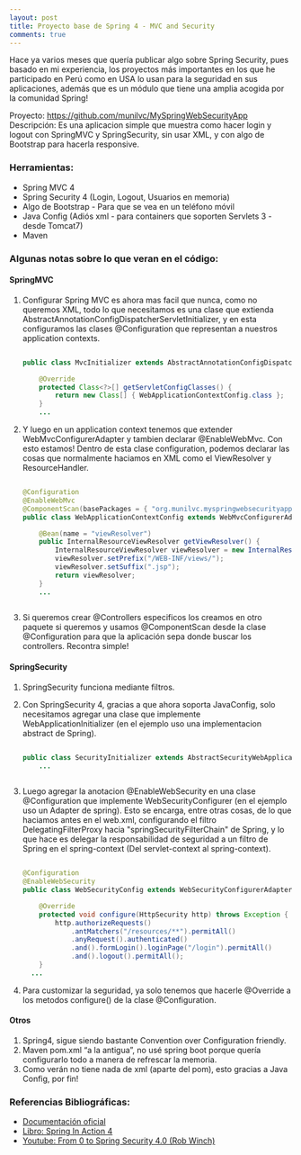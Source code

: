 ```yaml
---
layout: post
title: Proyecto base de Spring 4 - MVC and Security
comments: true
---
```


Hace ya varios meses que quería publicar algo sobre Spring Security, pues basado en mi experiencia, los proyectos más importantes en los que he participado en Perú como en USA lo usan para la seguridad en sus aplicaciones, además que es un módulo que tiene una amplia acogida por la comunidad Spring!

Proyecto: https://github.com/munilvc/MySpringWebSecurityApp
Descripción: Es una aplicacion simple que muestra como hacer login y logout con SpringMVC y SpringSecurity, sin usar XML, y con algo de Bootstrap para hacerla responsive. 

### Herramientas: 
* Spring MVC 4
* Spring Security 4 (Login, Logout, Usuarios en memoria)
* Algo de Bootstrap - Para que se vea en un teléfono móvil
* Java Config (Adiós xml - para containers que soporten Servlets 3 - desde Tomcat7)
* Maven

### Algunas notas sobre lo que veran en el código:

#### SpringMVC

1. Configurar Spring MVC es ahora mas facil que nunca, como no queremos XML, todo lo que necesitamos es una clase que extienda AbstractAnnotationConfigDispatcherServletInitializer, y en esta configuramos las clases @Configuration que representan a nuestros application contexts.
    
    ```java
    
    public class MvcInitializer extends AbstractAnnotationConfigDispatcherServletInitializer {
    
        @Override
        protected Class<?>[] getServletConfigClasses() {
            return new Class[] { WebApplicationContextConfig.class };
        }
        ...
    ```
    
2. Y luego en un application context tenemos que extender WebMvcConfigurerAdapter y tambien declarar @EnableWebMvc. Con esto estamos!  Dentro de esta clase configuration, podemos declarar las cosas que normalmente haciamos en XML como el ViewResolver y ResourceHandler.
    
    ```java
    
    @Configuration
    @EnableWebMvc
    @ComponentScan(basePackages = { "org.munilvc.myspringwebsecurityapp" })
    public class WebApplicationContextConfig extends WebMvcConfigurerAdapter {
    
        @Bean(name = "viewResolver")
        public InternalResourceViewResolver getViewResolver() {
            InternalResourceViewResolver viewResolver = new InternalResourceViewResolver();
            viewResolver.setPrefix("/WEB-INF/views/");
            viewResolver.setSuffix(".jsp");
            return viewResolver;
        }
        ...
        
    ```
    
3. Si queremos crear @Controllers especificos los creamos en otro paquete si queremos y usamos @ComponentScan desde la clase @Configuration para que la aplicación sepa donde buscar los controllers. Recontra simple!


#### SpringSecurity

1. SpringSecurity funciona mediante filtros.
2. Con SpringSecurity 4, gracias a que ahora soporta JavaConfig, solo necesitamos agregar una clase que implemente WebApplicationInitializer (en el ejemplo uso una implementacion abstract de Spring).
    
    ```java
    
    public class SecurityInitializer extends AbstractSecurityWebApplicationInitializer {
        ...
        
    ```
    
3. Luego agregar la anotacion @EnableWebSecurity en una clase @Configuration que implemente WebSecurityConfigurer (en el ejemplo uso un Adapter de spring).  Esto se encarga, entre otras cosas, de lo que haciamos antes en el web.xml, configurando el filtro DelegatingFilterProxy hacia "springSecurityFilterChain" de Spring, y lo que hace es delegar la responsabilidad de seguridad a un filtro de Spring en el spring-context (Del servlet-context al spring-context).
    
    ```java
    
    @Configuration
    @EnableWebSecurity
    public class WebSecurityConfig extends WebSecurityConfigurerAdapter {
    
        @Override
        protected void configure(HttpSecurity http) throws Exception {
            http.authorizeRequests()
                .antMatchers("/resources/**").permitAll()
                .anyRequest().authenticated()
                .and().formLogin().loginPage("/login").permitAll()
                .and().logout().permitAll();
        }
      ...
    
    ```
    
4. Para customizar la seguridad, ya solo tenemos que hacerle @Override a los metodos configure() de la clase @Configuration.

#### Otros
1. Spring4, sigue siendo bastante Convention over Configuration friendly.
2. Maven pom.xml “a la antigua”, no usé spring boot porque quería configurarlo todo a manera de refrescar la memoria.
3. Como verán no tiene nada de xml (aparte del pom), esto gracias a Java Config, por fin!

### Referencias Bibliográficas:
* <a href="http://spring.io/" target="_blank">Documentación oficial</a>
* <a href="http://redirect.viglink.com?key=6ff2274896c87f60f3d05d9937858af7&u=http%3A%2F%2Fwww.amazon.com%2FSpring-Action-Craig-Walls%2Fdp%2F161729120X" target="_blank">Libro: Spring In Action 4</a>
* <a href="https://www.youtube.com/watch?v=TjlDbIIJBi8" target="_blank">Youtube: From 0 to Spring Security 4.0 (Rob Winch)</a> 
